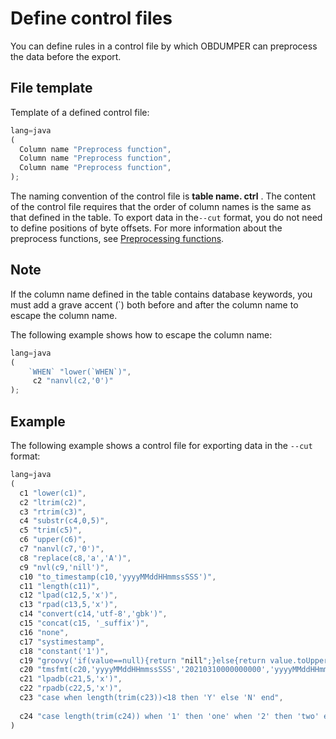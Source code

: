 Define control files 
=========================================

You can define rules in a control file by which OBDUMPER can preprocess the data before the export.

File template 
----------------------------------

Template of a defined control file:

```javascript
lang=java
(
  Column name "Preprocess function",
  Column name "Preprocess function",
  Column name "Preprocess function",
);
```



The naming convention of the control file is **table name. ctrl** . The content of the control file requires that the order of column names is the same as that defined in the table. To export data in the`--cut` format, you do not need to define positions of byte offsets. For more information about the preprocess functions, see [Preprocessing functions](../400.obdumper-data-processing/200.obdumper-preprocessing-functions.md).

Note 
-------------------------

If the column name defined in the table contains database keywords, you must add a grave accent (`) both before and after the column name to escape the column name.

The following example shows how to escape the column name:

```javascript
lang=java
(
    `WHEN` "lower(`WHEN`)",
     c2 "nanvl(c2,'0')"
);
```



Example 
----------------------------

The following example shows a control file for exporting data in the `--cut` format:

```javascript
lang=java
(
  c1 "lower(c1)",                                                                                 -- Convert letters of values in Column c1 to lowercase.
  c2 "ltrim(c2)",                                                                                 -- Trim leading spaces of values in Column c2.
  c3 "rtrim(c3)",                                                                                 -- Trim trailing spaces of values in Column c3.
  c4 "substr(c4,0,5)",                                                                            -- Extract a substring of five characters from values in Column c4. The extraction starts from the first byte of each value.
  c5 "trim(c5)",                                                                                  -- Trim leading and trailing spaces of values in Column c5.
  c6 "upper(c6)",                                                                                 -- Convert letters of values in Column c6 to uppercase.
  c7 "nanvl(c7,'0')",                                                                             -- Verify values in Column c7 and return 0 for non-numeric values.
  c8 "replace(c8,'a','A')",                                                                       -- Replace Letter 'a' of values in Column c8 with Letter 'A'.
  c9 "nvl(c9,'nill')",                                                                            -- Verify whether values in Column c9 are null and return nill for null values.
  c10 "to_timestamp(c10,'yyyyMMddHHmmssSSS')",                                                    -- Convert values in Column c10 to the yyyy-MM-dd HH:mm:ss.SSS format. Return null if formatting fails.
  c11 "length(c11)",                                                                              -- Calculate the length of values in Column c11.
  c12 "lpad(c12,5,'x')",                                                                          -- Append a string of five 'x' to the left of values in Column c12.
  c13 "rpad(c13,5,'x')",                                                                          -- Append a string of five 'x' to the right of values in Column c13.
  c14 "convert(c14,'utf-8','gbk')",                                                               -- Convert the encoding of values in Column c14 from GBK to UTF-8.
  c15 "concat(c15, '_suffix')",                                                                   -- Concatenate values in Column c15 with a specific constant.
  c16 "none",                                                                                     -- Do not process values in Column c16.
  c17 "systimestamp",                                                                             -- Do not process values in Column c17.
  c18 "constant('1')",                                                                            -- Do not process values in Column c18. Return a constant 1.
  c19 "groovy('if(value==null){return "nill";}else{return value.toUpperCase();}')",               -- Pass the values in Column c19 to a dynamic function for processing.
  c20 "tmsfmt(c20,'yyyyMMddHHmmssSSS','20210310000000000','yyyyMMddHHmmssSSS')",                  -- Verify the dates of values in Column c20. If the verification fails, return the default value.
  c21 "lpadb(c21,5,'x')",                                                                         -- Append five single-byte 'x' to the left of values in Column c21.
  c22 "rpadb(c22,5,'x')",                                                                         -- Append five single-byte 'x' to the right of values in Column c22.
  c23 "case when length(trim(c23))<18 then 'Y' else 'N' end",                                     -- Verify whether values in Column c23 match the specified condition. If yes, return 'Y'.
 
  c24 "case length(trim(c24)) when '1' then 'one' when '2' then 'two' else 'unknown' end",        -- Verify whether values in Column c24 are equal to the specified value. If yes, return the corresponding value.
)
```


